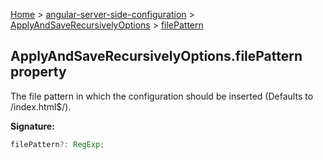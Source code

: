 [Home](./index) &gt; [angular-server-side-configuration](./angular-server-side-configuration.md) &gt; [ApplyAndSaveRecursivelyOptions](./angular-server-side-configuration.applyandsaverecursivelyoptions.md) &gt; [filePattern](./angular-server-side-configuration.applyandsaverecursivelyoptions.filepattern.md)

## ApplyAndSaveRecursivelyOptions.filePattern property

The file pattern in which the configuration should be inserted (Defaults to /index.html$/).

<b>Signature:</b>

```typescript
filePattern?: RegExp;
```
